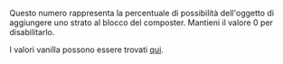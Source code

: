 Questo numero rappresenta la percentuale di possibilità dell'oggetto di aggiungere uno strato al blocco del composter. Mantieni il valore 0 per disabilitarlo.

I valori vanilla possono essere trovati [qui](https://minecraft.wiki/w/Composter#Composting).
